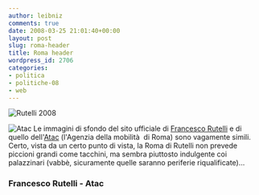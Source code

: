 ```yaml
---
author: leibniz
comments: true
date: 2008-03-25 21:01:40+00:00
layout: post
slug: roma-header
title: Roma header
wordpress_id: 2706
categories:
- politica
- politiche-08
- web
---
```


![Rutelli 2008](http://www.leibniz-blogs.it/gallery/rutelli.png)

![Atac](http://www.leibniz-blogs.it/gallery/atac.png)
Le immagini di sfondo del sito ufficiale di [Francesco Rutelli](http://www.rutelliroma.it/) e di quello dell'[Atac](http://atac.roma.it/) (l'Agenzia della mobilità  di Roma) sono vagamente simili. Certo, vista da un certo punto di vista, la Roma di Rutelli non prevede piccioni grandi come tacchini, ma sembra piuttosto indulgente coi palazzinari (vabbè, sicuramente quelle saranno periferie riqualificate)...


### Francesco Rutelli - Atac
